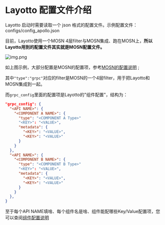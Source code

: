 # Layotto 配置文件介绍
Layotto 启动时需要读取一个 json 格式的配置文件。示例配置文件：configs/config_apollo.json

目前，Layotto使用一个MOSN 4层filter与MOSN集成、跑在MOSN上，**所以Layotto用到的配置文件其实就是MOSN配置文件。**

![img.png](/img/configuration/layotto/img.png)

如上图示例，大部分配置是MOSN的配置项，参考[MOSN的配置说明](https://mosn.io/docs/configuration/) ;

其中`"type":"grpc"`对应的filter是MOSN的一个4层filter，用于把Layotto和MOSN集成到一起。

而`grpc_config`里面的配置项是Layotto的"组件配置"，结构为：

```json
"grpc_config": {
  "<API NAME>": {
    "<COMPONENT A NAME>": {
      "type": "<COMPONENT A Type>"
      "<KEY>": "<VALUE>",
      "metadata": {
        "<KEY>": "<VALUE>",
        "<KEY>": "<VALUE>"
      }
    }
  },
  "<API NAME>": {
    "<COMPONENT B NAME>": {
      "type": "<COMPONENT B Type>"
      "<KEY>": "<VALUE>",
      "metadata": {
        "<KEY>": "<VALUE>",
        "<KEY>": "<VALUE>"
      }
    }
  },
}
```

至于每个API NAME填啥、每个组件名是啥、组件能配哪些Key/Value配置项，您可以查阅[组件配置说明](/docs/component_specs/overview)